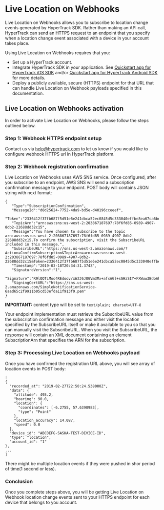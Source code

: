 # Live Location on Webhooks

Live Location on Webhooks allows you to subscribe to location change events generated by HyperTrack SDK. Rather than making an API call, HyperTrack can send an HTTPS request to an endpoint that you specify when a location change event associated with a device in your account takes place.

Using Live Location on Webhooks requires that you:

* Set up a HyperTrack account.
* Integrate HyperTrack SDK in your application. See [Quickstart app for HyperTrack iOS SDK](#quickstart-ios) and/or [Quickstart app for HyperTrack Android SDK](#quickstart-android) for more details.
* Deploy a publicly available, secure (HTTPS) endpoint for that URL that can handle Live Location on Webhook payloads specified in this documentation.

## Live Location on Webhooks activation

In order to activate Live Location on Webhooks, please follow the steps outlined below.

### Step 1: Webhook HTTPS endpoint setup 

Contact us via help@hypertrack.com to let us know if you would like to configure webhook HTTPS url in HyperTrack platform. 

### Step 2: Webhook registration confirmation

Live Location on Webhooks uses AWS SNS service. Once configured, after you subscribe to an endpoint, AWS SNS will send a subscription confirmation message to your endpoint. POST body will contains JSON string with next format:
```
{  
   "Type":"SubscriptionConfirmation",
   "MessageId":"d8d25624-7752-4da9-bd5e-d40196cceeef",
   "Token":"2336412f37fb687f5d51e6e241dbca52ec0845d5c333040effbe8ea67ca6be529e572d4602bc6f5efd235772532f1c9e2ff7811c5d1bc75edbc635273cb50461118c195cb5ad81bfadfb4704bda3f43c42e3fdf70abc1952ae30044eef5ce69b2c6a8fc6d5ec53df017092cb32177a35bd073794dcabb8e27359ef55b8ed608aeac6b2c340c8b7a7d2ea842759793254",
   "TopicArn":"arn:aws:sns:us-west-2:203867187697:78f6fd85-0989-4907-8db2-22688dd32c15",
   "Message":"You have chosen to subscribe to the topic arn:aws:sns:us-west-2:203867187697:78f6fd85-0989-4907-8db2-22688dd32c15.To confirm the subscription, visit the SubscribeURL included in this message.",
   "SubscribeURL":"https://sns.us-west-2.amazonaws.com/?Action=ConfirmSubscription&TopicArn=arn:aws:sns:us-west-2:203867187697:78f6fd85-0989-4907-8db2-22688dd32c15&Token=2336412f37fb687f5d51e6e241dbca52ec0845d5c333040effbe8ea67ca6be529e572d4602bc6f5efd235772532f1c9e2ff7811c5d1bc75edbc635273cb50461118c195cb5ad81bfadfb4704bda3f43c42e3fdf70abc1952ae30044eef5ce69b2c6a8fc6d5ec53df017092cb32177a35bd073794dcabb8e27359ef55b8ed608aeac6b2c340c8b7a7d2ea842759793254",
   "Timestamp":"2019-03-18T20:34:31.374Z",
   "SignatureVersion":"1",
   "Signature":"R9lQQTLMoo4REdoov/xWZJ6J8GVm3Mx+afxAGl+sGHzSIY+FXWuw3BdoAhfyMeLp7ICMrLE3D87Hwk7Kw/VgevGSFG6QmCacnf6p3t2M/Ia+pIXmPDyvV0OfqlkIK5hYWU0t5RHZ9jSLsCw7i6km31jnwBfkx68k68NynFy3xMesZf/Nxy3yN2f648ajsy7S3igE0vHOhDu+8znAfs/DN0eI3QJ7VtBC8o+pt19Q8vsalIuy/Ub6t1umbThChGNn1zkMIsNYlIC7Pil+7W1ZEM/qoKPTetMaBMFiFDRrG6/AKbNT5X2XI+jLwgJ6KK2iE8OAxECRTew/gpn+pgmVUw==",
   "SigningCertURL":"https://sns.us-west-2.amazonaws.com/SimpleNotificationService-6aad65c2f9911b05cd53efda11f913f9.pem"
}
```
**IMPORTANT:** content type will be set to `text/plain; charset=UTF-8`

Your endpoint implementation must retrieve the SubscribeURL value from the subscription confirmation message and either visit the location specified by the SubscribeURL itself or make it available to you so that you can manually visit the SubscribeURL. When you visit the SubscribeURL, the response will contain an XML document containing an element SubscriptionArn that specifies the ARN for the subscription.

### Step 3: Processing Live Location on Webhooks payload

Once you have confirmed the registration URL above, you will see array of location events in POST body:

```
[
{
  "recorded_at": "2019-02-27T22:50:24.538000Z", 
  "data": {
    "altitude": 495.2, 
    "bearing": 90.0, 
    "location": {
      "coordinates": [-6.2755, 57.6398983], 
      "type": "Point"
    }, 
    "location_accuracy": 14.087, 
    "speed": 0.0
  }, 
  "device_id": "ABCDEFG-SASHA-TEST-DEVICE-ID", 
  "type": "location", 
  "account_id": "1"
},
...
]
```
There might be multiple location events if they were pushed in shor period of time(1 second or less).

### Conclusion

Once you complete steps above, you will be getting Live Location on Webhook location change events sent to your HTTPS endpoint for each device that belongs to you account. 

